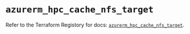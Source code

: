 # `azurerm_hpc_cache_nfs_target`

Refer to the Terraform Registory for docs: [`azurerm_hpc_cache_nfs_target`](https://www.terraform.io/docs/providers/azurerm/r/hpc_cache_nfs_target).

